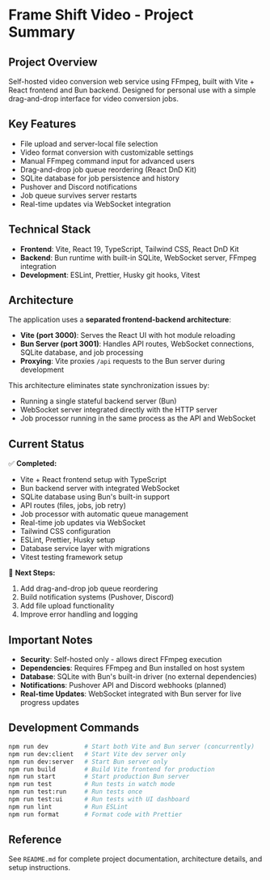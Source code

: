 # Frame Shift Video - Project Summary

## Project Overview

Self-hosted video conversion web service using FFmpeg, built with Vite + React frontend and Bun backend. Designed for personal use with a simple drag-and-drop interface for video conversion jobs.

## Key Features

- File upload and server-local file selection
- Video format conversion with customizable settings
- Manual FFmpeg command input for advanced users
- Drag-and-drop job queue reordering (React DnD Kit)
- SQLite database for job persistence and history
- Pushover and Discord notifications
- Job queue survives server restarts
- Real-time updates via WebSocket integration

## Technical Stack

- **Frontend**: Vite, React 19, TypeScript, Tailwind CSS, React DnD Kit
- **Backend**: Bun runtime with built-in SQLite, WebSocket server, FFmpeg integration
- **Development**: ESLint, Prettier, Husky git hooks, Vitest

## Architecture

The application uses a **separated frontend-backend architecture**:

- **Vite (port 3000)**: Serves the React UI with hot module reloading
- **Bun Server (port 3001)**: Handles API routes, WebSocket connections, SQLite database, and job processing
- **Proxying**: Vite proxies `/api` requests to the Bun server during development

This architecture eliminates state synchronization issues by:

- Running a single stateful backend server (Bun)
- WebSocket server integrated directly with the HTTP server
- Job processor running in the same process as the API and WebSocket

## Current Status

✅ **Completed:**

- Vite + React frontend setup with TypeScript
- Bun backend server with integrated WebSocket
- SQLite database using Bun's built-in support
- API routes (files, jobs, job retry)
- Job processor with automatic queue management
- Real-time job updates via WebSocket
- Tailwind CSS configuration
- ESLint, Prettier, Husky setup
- Database service layer with migrations
- Vitest testing framework setup

🔄 **Next Steps:**

1. Add drag-and-drop job queue reordering
2. Build notification systems (Pushover, Discord)
3. Add file upload functionality
4. Improve error handling and logging

## Important Notes

- **Security**: Self-hosted only - allows direct FFmpeg execution
- **Dependencies**: Requires FFmpeg and Bun installed on host system
- **Database**: SQLite with Bun's built-in driver (no external dependencies)
- **Notifications**: Pushover API and Discord webhooks (planned)
- **Real-time Updates**: WebSocket integrated with Bun server for live progress updates

## Development Commands

```bash
npm run dev          # Start both Vite and Bun server (concurrently)
npm run dev:client   # Start Vite dev server only
npm run dev:server   # Start Bun server only
npm run build        # Build Vite frontend for production
npm run start        # Start production Bun server
npm run test         # Run tests in watch mode
npm run test:run     # Run tests once
npm run test:ui      # Run tests with UI dashboard
npm run lint         # Run ESLint
npm run format       # Format code with Prettier
```

## Reference

See `README.md` for complete project documentation, architecture details, and setup instructions.
